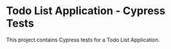 # Todo List Application - Cypress Tests

This project contains Cypress tests for a Todo List Application.

